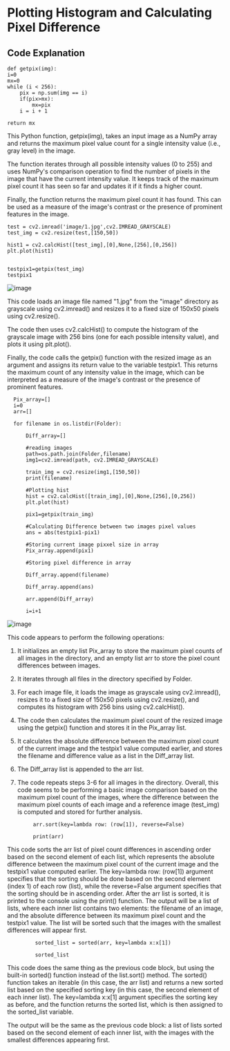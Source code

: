 #  Plotting Histogram and Calculating Pixel Difference





## Code Explanation

	def getpix(img):
    i=0
    mx=0
    while (i < 256):
        pix = np.sum(img == i)
        if(pix>mx):
            mx=pix
        i = i + 1
        
    return mx

This Python function, getpix(img), takes an input image as a NumPy array and returns the maximum pixel value count for a single intensity value (i.e., gray level) in the image.

The function iterates through all possible intensity values (0 to 255) and uses NumPy's comparison operation to find the number of pixels in the image that have the current intensity value. It keeps track of the maximum pixel count it has seen so far and updates it if it finds a higher count.

Finally, the function returns the maximum pixel count it has found. This can be used as a measure of the image's contrast or the presence of prominent features in the image.


    test = cv2.imread('image/1.jpg',cv2.IMREAD_GRAYSCALE)
    test_img = cv2.resize(test,[150,50])

    hist1 = cv2.calcHist([test_img],[0],None,[256],[0,256])
    plt.plot(hist1)

    
    testpix1=getpix(test_img)
    testpix1


![image](https://user-images.githubusercontent.com/99079432/234320135-6caff323-8262-43f9-8161-74bafd04741f.png)








This code loads an image file named "1.jpg" from the "image" directory as grayscale using cv2.imread() and resizes it to a fixed size of 150x50 pixels using cv2.resize().

The code then uses cv2.calcHist() to compute the histogram of the grayscale image with 256 bins (one for each possible intensity value), and plots it using plt.plot().

Finally, the code calls the getpix() function with the resized image as an argument and assigns its return value to the variable testpix1. This returns the maximum count of any intensity value in the image, which can be interpreted as a measure of the image's contrast or the presence of prominent features.










      Pix_array=[]
      i=0
      arr=[]

      for filename in os.listdir(Folder):

          Diff_array=[]

          #reading images
          path=os.path.join(Folder,filename)
          img1=cv2.imread(path, cv2.IMREAD_GRAYSCALE)

          train_img = cv2.resize(img1,[150,50])
          print(filename)

          #Plotting hist
          hist = cv2.calcHist([train_img],[0],None,[256],[0,256])
          plt.plot(hist)

          pix1=getpix(train_img)

          #Calculating Difference between two images pixel values
          ans = abs(testpix1-pix1)  

          #Storing current image pixxel size in array
          Pix_array.append(pix1)

          #Storing pixel difference in array

          Diff_array.append(filename)

          Diff_array.append(ans)

          arr.append(Diff_array)

          i=i+1

![image](https://user-images.githubusercontent.com/99079432/234321339-26ea20dc-09af-4237-9a32-ce3eccbfd4f7.png)



This code appears to perform the following operations:

1.	It initializes an empty list Pix_array to store the maximum pixel counts of all images in the directory, and an empty list arr to store the pixel count differences between images.
2.	It iterates through all files in the directory specified by Folder.
3.	For each image file, it loads the image as grayscale using cv2.imread(), resizes it to a fixed size of 150x50 pixels using cv2.resize(), and computes its histogram with 256 bins using cv2.calcHist().
4.	The code then calculates the maximum pixel count of the resized image using the getpix() function and stores it in the Pix_array list.
5.	It calculates the absolute difference between the maximum pixel count of the current image and the testpix1 value computed earlier, and stores the filename and difference value as a list in the Diff_array list.
6.	The Diff_array list is appended to the arr list.
7.	The code repeats steps 3-6 for all images in the directory.
Overall, this code seems to be performing a basic image comparison based on the maximum pixel count of the images, where the difference between the maximum pixel counts of each image and a reference image (test_img) is computed and stored for further analysis.

             arr.sort(key=lambda row: (row[1]), reverse=False)

             print(arr)

This code sorts the arr list of pixel count differences in ascending order based on the second element of each list, which represents the absolute difference between the maximum pixel count of the current image and the testpix1 value computed earlier. The key=lambda row: (row[1]) argument specifies that the sorting should be done based on the second element (index 1) of each row (list), while the reverse=False argument specifies that the sorting should be in ascending order.
After the arr list is sorted, it is printed to the console using the print() function. The output will be a list of lists, where each inner list contains two elements: the filename of an image, and the absolute difference between its maximum pixel count and the testpix1 value. The list will be sorted such that the images with the smallest differences will appear first.

             sorted_list = sorted(arr, key=lambda x:x[1]) 

             sorted_list

This code does the same thing as the previous code block, but using the built-in sorted() function instead of the list.sort() method. The sorted() function takes an iterable (in this case, the arr list) and returns a new sorted list based on the specified sorting key (in this case, the second element of each inner list). The key=lambda x:x[1] argument specifies the sorting key as before, and the function returns the sorted list, which is then assigned to the sorted_list variable.

The output will be the same as the previous code block: a list of lists sorted based on the second element of each inner list, with the images with the smallest differences appearing first.

